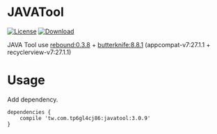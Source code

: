 JAVATool
=========================

[![License](https://img.shields.io/badge/license-Apache%202-green.svg)](https://www.apache.org/licenses/LICENSE-2.0)
[ ![Download](https://api.bintray.com/packages/tp6gl4cj86/maven/javatool/images/download.svg) ](https://bintray.com/tp6gl4cj86/maven/javatool/_latestVersion)

JAVA Tool use <a href="http://facebook.github.io/rebound/">rebound:0.3.8</a> + <a href="http://jakewharton.github.io/butterknife/">butterknife:8.8.1</a> (appcompat-v7:27.1.1 + recyclerview-v7:27.1.1)

# Usage

Add dependency.

```
dependencies {
    compile 'tw.com.tp6gl4cj86:javatool:3.0.9'
}
```
